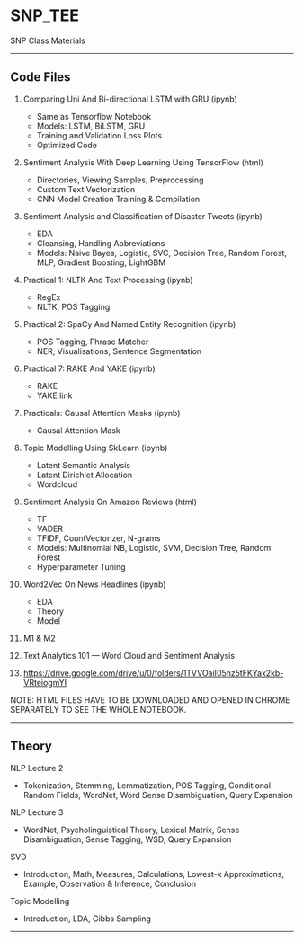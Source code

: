 # SNP_TEE

SNP Class Materials

---

## Code Files

1. Comparing Uni And Bi-directional LSTM with GRU (ipynb)
   - Same as Tensorflow Notebook
   - Models: LSTM, BiLSTM, GRU
   - Training and Validation Loss Plots
   - Optimized Code
2. Sentiment Analysis With Deep Learning Using TensorFlow (html)

   - Directories, Viewing Samples, Preprocessing
   - Custom Text Vectorization
   - CNN Model Creation Training & Compilation

3. Sentiment Analysis and Classification of Disaster Tweets (ipynb)

   - EDA
   - Cleansing, Handling Abbreviations
   - Models: Naive Bayes, Logistic, SVC, Decision Tree, Random Forest, MLP, Gradient Boosting, LightGBM

4. Practical 1: NLTK And Text Processing (ipynb)

   - RegEx
   - NLTK, POS Tagging

5. Practical 2: SpaCy And Named Entity Recognition (ipynb)

   - POS Tagging, Phrase Matcher
   - NER, Visualisations, Sentence Segmentation

6. Practical 7: RAKE And YAKE (ipynb)

   - RAKE
   - YAKE link

7. Practicals: Causal Attention Masks (ipynb)

   - Causal Attention Mask

8. Topic Modelling Using SkLearn (ipynb)

   - Latent Semantic Analysis
   - Latent Dirichlet Allocation
   - Wordcloud

9. Sentiment Analysis On Amazon Reviews (html)

   - TF
   - VADER
   - TFIDF, CountVectorizer, N-grams
   - Models: Multinomial NB, Logistic, SVM, Decision Tree, Random Forest
   - Hyperparameter Tuning

10. Word2Vec On News Headlines (ipynb)

    - EDA
    - Theory
    - Model

11. M1 & M2

12. Text Analytics 101 — Word Cloud and Sentiment Analysis

13. https://drive.google.com/drive/u/0/folders/1TVVOaiI05nz5tFKYax2kb-VRteiogmYI

NOTE: HTML FILES HAVE TO BE DOWNLOADED AND OPENED IN CHROME SEPARATELY TO SEE THE WHOLE NOTEBOOK.

---

## Theory

NLP Lecture 2

- Tokenization, Stemming, Lemmatization, POS Tagging, Conditional Random Fields, WordNet, Word Sense Disambiguation, Query Expansion

NLP Lecture 3

- WordNet, Psycholinguistical Theory, Lexical Matrix, Sense Disambiguation, Sense Tagging, WSD, Query Expansion

SVD

- Introduction, Math, Measures, Calculations, Lowest-k Approximations, Example, Observation & Inference, Conclusion

Topic Modelling

- Introduction, LDA, Gibbs Sampling

---
